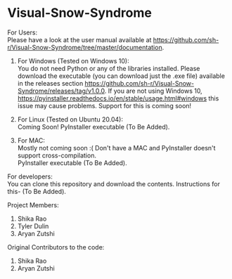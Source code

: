 # Visual-Snow-Syndrome

For Users:<br/>
Please have a look at the user manual available at https://github.com/sh-r/Visual-Snow-Syndrome/tree/master/documentation.

1. For Windows (Tested on Windows 10):<br/>
You do not need Python or any of the libraries installed. Please download the executable (you can download just the .exe file) available in the releases section https://github.com/sh-r/Visual-Snow-Syndrome/releases/tag/v1.0.0.
If you are not using Windows 10, https://pyinstaller.readthedocs.io/en/stable/usage.html#windows this issue may cause problems. Support for this is coming soon!

2. For Linux (Tested on Ubuntu 20.04):<br/>
Coming Soon!
PyInstaller executable (To Be Added).

3. For MAC:<br/>
Mostly not coming soon :( Don't have a MAC and PyInstaller doesn't support cross-compilation. <br/>
PyInstaller executable (To Be Added).

For developers:<br/>
You can clone this repository and download the contents. Instructions for this- (To Be Added).

Project Members:
1. Shika Rao
2. Tyler Dulin
3. Aryan Zutshi

Original Contributors to the code:
1. Shika Rao
2. Aryan Zutshi

